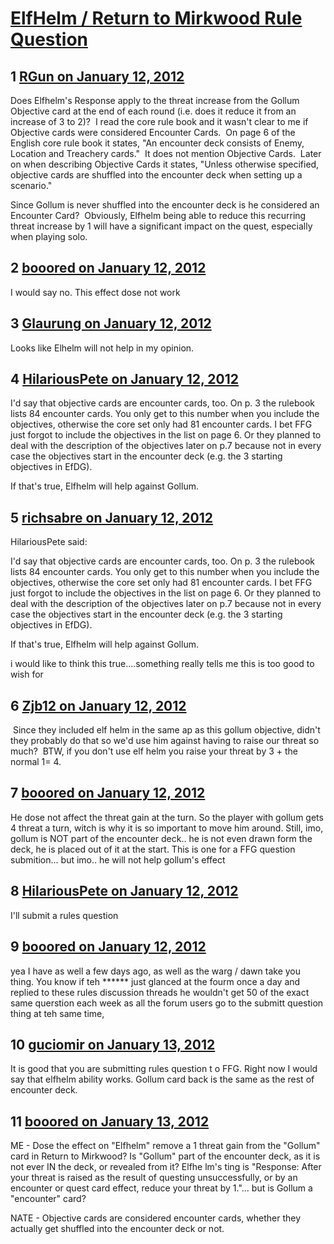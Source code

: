 # [ElfHelm / Return to Mirkwood Rule Question](https://community.fantasyflightgames.com/topic/58840-elfhelm-return-to-mirkwood-rule-question/)

## 1 [RGun on January 12, 2012](https://community.fantasyflightgames.com/topic/58840-elfhelm-return-to-mirkwood-rule-question/?do=findComment&comment=578333)

Does Elfhelm's Response apply to the threat increase from the Gollum Objective card at the end of each round (i.e. does it reduce it from an increase of 3 to 2)?  I read the core rule book and it wasn't clear to me if Objective cards were considered Encounter Cards.  On page 6 of the English core rule book it states, "An encounter deck consists of Enemy, Location and Treachery cards."  It does not mention Objective Cards.  Later on when describing Objective Cards it states, "Unless otherwise specified, objective cards are shuffled into the encounter deck when setting up a scenario."

Since Gollum is never shuffled into the encounter deck is he considered an Encounter Card?  Obviously, Elfhelm being able to reduce this recurring threat increase by 1 will have a significant impact on the quest, especially when playing solo.

## 2 [booored on January 12, 2012](https://community.fantasyflightgames.com/topic/58840-elfhelm-return-to-mirkwood-rule-question/?do=findComment&comment=578335)

I would say no. This effect dose not work

## 3 [Glaurung on January 12, 2012](https://community.fantasyflightgames.com/topic/58840-elfhelm-return-to-mirkwood-rule-question/?do=findComment&comment=578342)

Looks like Elhelm will not help in my opinion.

## 4 [HilariousPete on January 12, 2012](https://community.fantasyflightgames.com/topic/58840-elfhelm-return-to-mirkwood-rule-question/?do=findComment&comment=578443)

I'd say that objective cards are encounter cards, too. On p. 3 the rulebook lists 84 encounter cards. You only get to this number when you include the objectives, otherwise the core set only had 81 encounter cards. I bet FFG just forgot to include the objectives in the list on page 6. Or they planned to deal with the description of the objectives later on p.7 because not in every case the objectives start in the encounter deck (e.g. the 3 starting objectives in EfDG).

If that's true, Elfhelm will help against Gollum.

## 5 [richsabre on January 12, 2012](https://community.fantasyflightgames.com/topic/58840-elfhelm-return-to-mirkwood-rule-question/?do=findComment&comment=578474)

HilariousPete said:

I'd say that objective cards are encounter cards, too. On p. 3 the rulebook lists 84 encounter cards. You only get to this number when you include the objectives, otherwise the core set only had 81 encounter cards. I bet FFG just forgot to include the objectives in the list on page 6. Or they planned to deal with the description of the objectives later on p.7 because not in every case the objectives start in the encounter deck (e.g. the 3 starting objectives in EfDG).

If that's true, Elfhelm will help against Gollum.



i would like to think this true....something really tells me this is too good to wish for

## 6 [Zjb12 on January 12, 2012](https://community.fantasyflightgames.com/topic/58840-elfhelm-return-to-mirkwood-rule-question/?do=findComment&comment=578600)

 Since they included elf helm in the same ap as this gollum objective, didn't they probably do that so we'd use him against having to raise our threat so much?  BTW, if you don't use elf helm you raise your threat by 3 + the normal 1= 4.

## 7 [booored on January 12, 2012](https://community.fantasyflightgames.com/topic/58840-elfhelm-return-to-mirkwood-rule-question/?do=findComment&comment=578613)

He dose not affect the threat gain at the turn. So the player with gollum gets 4 threat a turn, witch is why it is so important to move him around. Still, imo, gollum is NOT part of the encounter deck.. he is not even drawn form the deck, he is placed out of it at the start. This is one for a FFG question submition... but imo.. he will not help gollum's effect

## 8 [HilariousPete on January 12, 2012](https://community.fantasyflightgames.com/topic/58840-elfhelm-return-to-mirkwood-rule-question/?do=findComment&comment=578635)

I'll submit a rules question

## 9 [booored on January 12, 2012](https://community.fantasyflightgames.com/topic/58840-elfhelm-return-to-mirkwood-rule-question/?do=findComment&comment=578659)

yea I have as well a few days ago, as well as the warg / dawn take you thing. You know if teh ****** just glanced at the fourm once a day and replied to these rules discussion threads he wouldn't get 50 of the exact same querstion each week as all the forum users go to the submitt question thing at teh same time,

## 10 [guciomir on January 13, 2012](https://community.fantasyflightgames.com/topic/58840-elfhelm-return-to-mirkwood-rule-question/?do=findComment&comment=578776)

It is good that you are submitting rules question t o FFG. Right now I would say that elfhelm ability works. Gollum card back is the same as the rest of encounter deck.

## 11 [booored on January 13, 2012](https://community.fantasyflightgames.com/topic/58840-elfhelm-return-to-mirkwood-rule-question/?do=findComment&comment=579018)

ME - Dose the effect on "Elfhelm" remove a 1 threat gain from the "Gollum" card in Return to Mirkwood? Is "Gollum" part of the encounter deck, as it is not ever IN the deck, or revealed from it? Elfhe lm's ting is "Response: After your threat is raised as the result of questing unsuccessfully, or by an encounter or quest card effect, reduce your threat by 1."... but is Gollum a "encounter" card?

NATE - Objective cards are considered encounter cards, whether they actually get shuffled into the encounter deck or not.


